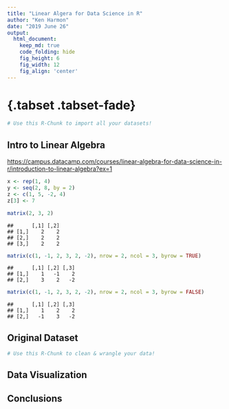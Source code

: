 ```yaml
---
title: "Linear Algera for Data Science in R"
author: "Ken Harmon"
date: "2019 June 26"
output:
  html_document:  
    keep_md: true
    code_folding: hide
    fig_height: 6
    fig_width: 12
    fig_align: 'center'
---
```


# {.tabset .tabset-fade}






```r
# Use this R-Chunk to import all your datasets!
```

## Intro to Linear Algebra

https://campus.datacamp.com/courses/linear-algebra-for-data-science-in-r/introduction-to-linear-algebra?ex=1


```r
x <- rep(1, 4)
y <- seq(2, 8, by = 2)
z <- c(1, 5, -2, 4)
z[3] <- 7

matrix(2, 3, 2)
```

```
##      [,1] [,2]
## [1,]    2    2
## [2,]    2    2
## [3,]    2    2
```

```r
matrix(c(1, -1, 2, 3, 2, -2), nrow = 2, ncol = 3, byrow = TRUE)
```

```
##      [,1] [,2] [,3]
## [1,]    1   -1    2
## [2,]    3    2   -2
```

```r
matrix(c(1, -1, 2, 3, 2, -2), nrow = 2, ncol = 3, byrow = FALSE)
```

```
##      [,1] [,2] [,3]
## [1,]    1    2    2
## [2,]   -1    3   -2
```



## Original Dataset


```r
# Use this R-Chunk to clean & wrangle your data!
```

## Data Visualization






## Conclusions


